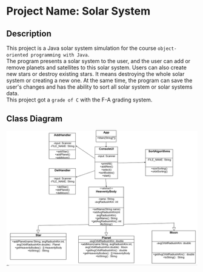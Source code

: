 # Project Name: Solar System
## Description
This project is a Java solar system simulation for the course ``object-oriented programming with Java``.  
The program presents a solar system to the user, and the user can add or remove planets and satellites to this solar system. Users can also create new stars or destroy existing stars. It means destroying the whole solar system or creating a new one. At the same time, the program can save the user's changes and has the ability to sort all solar system or solar systems data.  
This project got a ``grade of C`` with the F-A grading system.

## Class Diagram
![Class Diagram](/img/class_diagram.png)